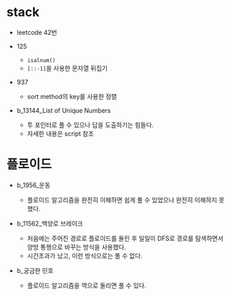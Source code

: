 # stack

- leetcode 42번



- 125
  - `isalnum()`
  - `[::-1]`을 사용한 문자열 뒤집기



- 937
  - sort method의 key를 사용한 정렬



- b_13144_List of Unique Numbers
  - 투 포인터로 풀 수 있으나 답을 도출하기는 힘들다.
  - 자세한 내용은 script 참조





# 플로이드

- b_1956_운동
  - 플로이드 알고리즘을 완전히 이해하면 쉽게 풀 수 있었으나 완전히 이해하지 못했다.



- b_11562_백양로 브레이크
  - 처음에는 주어진 경로로 플로이드를 돌린 후 일일이 DFS로 경로를 탐색하면서 양방 통행으로 바꾸는 방식을 사용했다.
  - 시간초과가 났고, 이런 방식으로는 풀 수 없다.



- b_궁금한 민호
  - 플로이드 알고리즘을 역으로 돌리면 풀 수 있다.